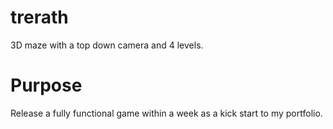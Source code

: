 # trerath
3D maze with a top down camera and 4 levels.

# Purpose
Release a fully functional game within a week as a kick start to my portfolio.
